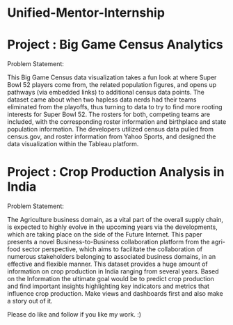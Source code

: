 # Unified-Mentor-Internship

# Project : Big Game Census Analytics
Problem Statement:

This Big Game Census data visualization takes a fun look at where Super Bowl 52
players come from, the related population figures, and opens up pathways (via
embedded links) to additional census data points.
The dataset came about when two hapless data nerds had their teams eliminated from
the playoffs, thus turning to data to try to find more rooting interests for Super Bowl 52.
The rosters for both, competing teams are included, with the corresponding roster
information and birthplace and state population information. The developers utilized
census data pulled from census.gov, and roster information from Yahoo Sports, and
designed the data visualization within the Tableau platform.

# Project : Crop Production Analysis in India
Problem Statement:

The Agriculture business domain, as a vital part of the overall supply chain, is
expected to highly evolve in the upcoming years via the developments, which are
taking place on the side of the Future Internet. This paper presents a novel
Business-to-Business collaboration platform from the agri-food sector perspective,
which aims to facilitate the collaboration of numerous stakeholders belonging to
associated business domains, in an effective and flexible manner.
This dataset provides a huge amount of information on crop production in India
ranging from several years. Based on the Information the ultimate goal would be to
predict crop production and find important insights highlighting key indicators and
metrics that influence crop production.
Make views and dashboards first and also make a story out of it.

Please do like and follow if you like my work. :)
